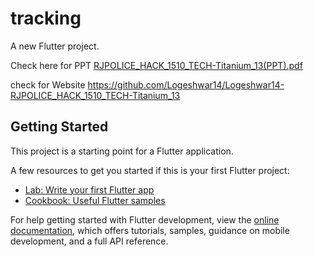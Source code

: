 # tracking

A new Flutter project.

Check here for PPT
[RJPOLICE_HACK_1510_TECH-Titanium_13(PPT).pdf](https://github.com/RMmani2002/RJPOLICE_HACK_1510_TECH-Titanium_13/blob/main/RJPOLICE_HACK_1510_TECH-Titanium_13(PPT).pdf)

check for Website
https://github.com/Logeshwar14/Logeshwar14-RJPOLICE_HACK_1510_TECH-Titanium_13

## Getting Started

This project is a starting point for a Flutter application.

A few resources to get you started if this is your first Flutter project:

- [Lab: Write your first Flutter app](https://docs.flutter.dev/get-started/codelab)
- [Cookbook: Useful Flutter samples](https://docs.flutter.dev/cookbook)

For help getting started with Flutter development, view the
[online documentation](https://docs.flutter.dev/), which offers tutorials,
samples, guidance on mobile development, and a full API reference.
